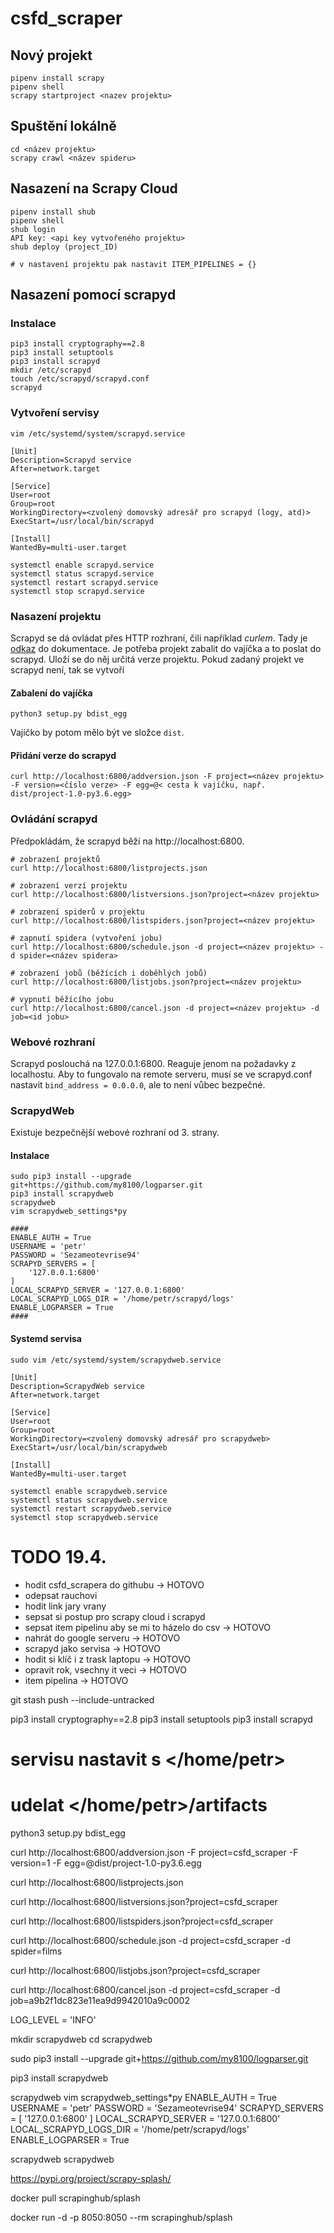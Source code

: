 # csfd_scraper

## Nový projekt

```shell
pipenv install scrapy
pipenv shell
scrapy startproject <nazev projektu>
```



## Spuštění lokálně

```shell
cd <název projektu>
scrapy crawl <název spideru>
```

## Nasazení na Scrapy Cloud

```shell
pipenv install shub
pipenv shell
shub login
API key: <api key vytvořeného projektu>
shub deploy (project_ID)

# v nastavení projektu pak nastavit ITEM_PIPELINES = {}
```

## Nasazení pomocí scrapyd

### Instalace

```
pip3 install cryptography==2.8
pip3 install setuptools
pip3 install scrapyd
mkdir /etc/scrapyd
touch /etc/scrapyd/scrapyd.conf
scrapyd
```

### Vytvoření servisy

```
vim /etc/systemd/system/scrapyd.service
```

```properties
[Unit]
Description=Scrapyd service
After=network.target

[Service]
User=root
Group=root
WorkingDirectory=<zvolený domovský adresář pro scrapyd (logy, atd)>
ExecStart=/usr/local/bin/scrapyd

[Install]
WantedBy=multi-user.target
```

```shell
systemctl enable scrapyd.service
systemctl status scrapyd.service
systemctl restart scrapyd.service
systemctl stop scrapyd.service
```



### Nasazení projektu

Scrapyd se dá ovládat přes HTTP rozhraní, čili například *curlem*. Tady je [odkaz](https://scrapyd.readthedocs.io/en/stable/api.html) do dokumentace. Je potřeba projekt zabalit do vajíčka a to poslat do scrapyd. Uloží se do něj určitá verze projektu. Pokud zadaný projekt ve scrapyd není, tak se vytvoří

#### Zabalení do vajíčka

```shell
python3 setup.py bdist_egg
```

Vajíčko by potom mělo být ve složce ```dist```.

#### Přidání verze do scrapyd

```shell
curl http://localhost:6800/addversion.json -F project=<název projektu> -F version=<číslo verze> -F egg=@< cesta k vajíčku, např. dist/project-1.0-py3.6.egg>
```

### Ovládání scrapyd

Předpokládám, že scrapyd běží na http://localhost:6800.

```shell
# zobrazení projektů
curl http://localhost:6800/listprojects.json

# zobrazení verzí projektu
curl http://localhost:6800/listversions.json?project=<název projektu>

# zobrazení spiderů v projektu
curl http://localhost:6800/listspiders.json?project=<název projektu>

# zapnutí spidera (vytvoření jobu)
curl http://localhost:6800/schedule.json -d project=<název projektu> -d spider=<název spidera>

# zobrazení jobů (běžících i doběhlých jobů)
curl http://localhost:6800/listjobs.json?project=<název projektu>

# vypnutí běžícího jobu
curl http://localhost:6800/cancel.json -d project=<název projektu> -d job=<id jobu>
```

### Webové rozhraní

Scrapyd poslouchá na 127.0.0.1:6800. Reaguje jenom na požadavky z localhostu. Aby to fungovalo na remote serveru, musí se ve scrapyd.conf nastavit ```bind_address = 0.0.0.0```, ale to není vůbec bezpečné.

### ScrapydWeb

Existuje bezpečnější webové rozhraní od 3. strany.

#### Instalace

```shell
sudo pip3 install --upgrade git+https://github.com/my8100/logparser.git
pip3 install scrapydweb
scrapydweb
vim scrapydweb_settings*py

####
ENABLE_AUTH = True
USERNAME = 'petr'
PASSWORD = 'Sezameotevrise94'
SCRAPYD_SERVERS = [
    '127.0.0.1:6800'
]
LOCAL_SCRAPYD_SERVER = '127.0.0.1:6800'
LOCAL_SCRAPYD_LOGS_DIR = '/home/petr/scrapyd/logs'
ENABLE_LOGPARSER = True
####
```

 #### Systemd servisa

```
sudo vim /etc/systemd/system/scrapydweb.service
```

```properties
[Unit]
Description=ScrapydWeb service
After=network.target

[Service]
User=root
Group=root
WorkingDirectory=<zvolený domovský adresář pro scrapydweb>
ExecStart=/usr/local/bin/scrapydweb

[Install]
WantedBy=multi-user.target
```

```shell
systemctl enable scrapydweb.service
systemctl status scrapydweb.service
systemctl restart scrapydweb.service
systemctl stop scrapydweb.service
```

# TODO 19.4.

* hodit csfd_scrapera do githubu -> HOTOVO
* odepsat rauchovi
* hodit link jary vrany
* sepsat si postup pro scrapy cloud i scrapyd
* sepsat item pipelinu aby se mi to házelo do csv -> HOTOVO
* nahrát do google serveru -> HOTOVO
* scrapyd jako servisa -> HOTOVO
* hodit si klíč i z trask laptopu -> HOTOVO
* opravit rok, vsechny it veci -> HOTOVO
* item pipelina -> HOTOVO

git stash push --include-untracked

pip3 install cryptography==2.8
pip3 install setuptools
pip3 install scrapyd

# servisu nastavit s </home/petr>

# udelat </home/petr>/artifacts

python3 setup.py bdist_egg

curl http://localhost:6800/addversion.json -F project=csfd_scraper -F version=1 -F egg=@dist/project-1.0-py3.6.egg

curl http://localhost:6800/listprojects.json

curl http://localhost:6800/listversions.json?project=csfd_scraper

curl http://localhost:6800/listspiders.json?project=csfd_scraper

curl http://localhost:6800/schedule.json -d project=csfd_scraper -d spider=films

curl http://localhost:6800/listjobs.json?project=csfd_scraper

curl http://localhost:6800/cancel.json -d project=csfd_scraper -d job=a9b2f1dc823e11ea9d9942010a9c0002

LOG_LEVEL = 'INFO'

mkdir scrapydweb
cd scrapydweb


sudo pip3 install --upgrade git+https://github.com/my8100/logparser.git


pip3 install scrapydweb

scrapydweb
vim scrapydweb_settings*py
ENABLE_AUTH = True
USERNAME = 'petr'
PASSWORD = 'Sezameotevrise94'
SCRAPYD_SERVERS = [
    '127.0.0.1:6800'
]
LOCAL_SCRAPYD_SERVER = '127.0.0.1:6800'
LOCAL_SCRAPYD_LOGS_DIR = '/home/petr/scrapyd/logs'
ENABLE_LOGPARSER = True


scrapydweb
scrapydweb

https://pypi.org/project/scrapy-splash/


docker pull scrapinghub/splash

docker run -d -p 8050:8050 --rm scrapinghub/splash

